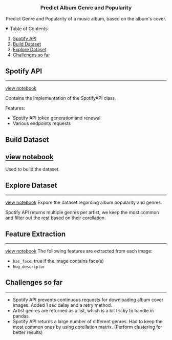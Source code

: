 <!-- PROJECT LOGO -->
<p align="center">
  <h3 align="center">Predict Album Genre and Popularity</h3>
  <p align="center">
    Predict Genre and Popularity of a music album, based on the album's cover.
  </p>
</p>


<!-- TABLE OF CONTENTS -->
<details open="open">
  <summary>Table of Contents</summary>
  <ol>
    <li>
      <a href="#spotify-api">Spotify API</a>
    </li>
    <li>
      <a href="#build-dataset">Build Dataset</a>
    </li>
        <li>
      <a href="#explore-dataset">Explore Dataset</a>
    </li>
    <li>
      <a href="#challenges-so-far">Challenges so far</a>
    </li>
  </ol>
</details>
 
 
## Spotify API  
-----------
[view notebook](https://nbviewer.jupyter.org/github/bojito/ml-album-popularity/blob/main/1%20-%20Spotify%20API.ipynb)

Contains the implementation of the SpotifyAPI class.

Features:
* Spotify API token generation and renewal
* Various endpoints requests




## Build Dataset
[view notebook](https://nbviewer.jupyter.org/github/bojito/ml-album-popularity/blob/main/2%20-%20Build%20Dataset.ipynb)
-----------
Used to build the dataset.




## Explore Dataset 
-----------
[view notebook](https://nbviewer.jupyter.org/github/bojito/ml-album-popularity/blob/main/3%20-%20Explore%20Dataset.ipynb)
Expore the dataset regarding album popularity and genres. 

Spotify API returns multiple genres per artist, we keep the most common and filter out the rest based on their corellation.


## Feature Extraction 
-----------
[view notebook](https://nbviewer.jupyter.org/github/bojito/ml-album-popularity/blob/main/4%20-%20Extract%20Features.ipynb)
The following features are extracted from each image:

* `has_face`: true if the image contains face(s)
* `hog_descriptor`



## Challenges so far 
-----------
* Spotify API prevents continuous requests for downloading album cover images. Added 1 sec delay and a retry method.
* Artist genres are returned as a list, which is a bit tricky to handle in pandas. 
* Spotify API returns a large number of different genres. Had to keep the most common ones by using corellation matrix. (Perform clustering for better results)

